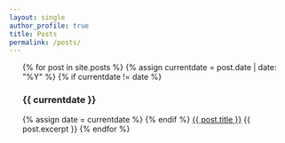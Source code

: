 ```yaml
---
layout: single
author_profile: true
title: Posts
permalink: /posts/
---
```


<ul>
{% for post in site.posts %}
  {% assign currentdate = post.date | date: "%Y" %}
  {% if currentdate != date %}
    <h3>{{ currentdate }}</h3>
    {% assign date = currentdate %} 
  {% endif %}
    <a href="{{ post.url }}">{{ post.title }}</a>
    {{ post.excerpt }}
{% endfor %}
</ul>